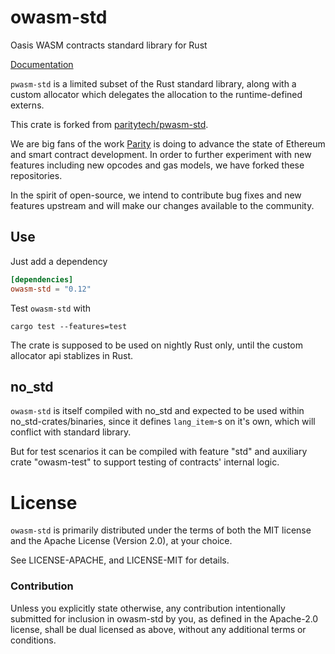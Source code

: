 # owasm-std

Oasis WASM contracts standard library for Rust

[Documentation](https://docs.rs/crate/owasm-std/)

`pwasm-std` is a limited subset of the Rust standard library, along with a custom allocator which delegates the allocation to the runtime-defined externs.

This crate is forked from [paritytech/pwasm-std](https://github.com/paritytech/pwasm-std).

We are big fans of the work [Parity](https://www.parity.io/) is doing to advance the state of Ethereum and smart contract development. In order to further experiment with new features including new opcodes and gas models, we have forked these repositories.

In the spirit of open-source, we intend to contribute bug fixes and new features upstream and will make our changes available to the community.


## Use

Just add a dependency
```toml
[dependencies]
owasm-std = "0.12"
```

Test `owasm-std` with

```
cargo test --features=test
```

The crate is supposed to be used on nightly Rust only, until the custom allocator api stablizes in Rust.

## no_std

`owasm-std` is itself compiled with no_std and expected to be used within no_std-crates/binaries, since it defines `lang_item`-s on it's own, which will conflict with standard library.

But for test scenarios it can be compiled with feature "std" and auxiliary crate "owasm-test" to support testing of contracts' internal logic.

# License

`owasm-std` is primarily distributed under the terms of both the MIT
license and the Apache License (Version 2.0), at your choice.

See LICENSE-APACHE, and LICENSE-MIT for details.

### Contribution

Unless you explicitly state otherwise, any contribution intentionally submitted
for inclusion in owasm-std by you, as defined in the Apache-2.0 license, shall be
dual licensed as above, without any additional terms or conditions.
